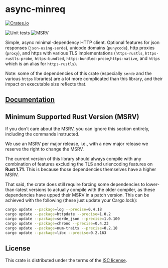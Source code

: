 # async-minreq
[![Crates.io](https://img.shields.io/crates/d/minreq.svg)](https://crates.io/crates/minreq)
<!-- [![Documentation](https://docs.rs/minreq/badge.svg)](https://docs.rs/minreq) -->
![Unit tests](https://github.com/neonmoe/minreq/actions/workflows/unit-tests.yml/badge.svg)
![MSRV](https://github.com/neonmoe/minreq/actions/workflows/msrv.yml/badge.svg)

Simple, async minimal-dependency HTTP client. Optional features for json
responses (`json-using-serde`), unicode domains (`punycode`), http
proxies (`proxy`), and https with various TLS implementations
(`https-rustls`, `https-rustls-probe`, `https-bundled`,
`https-bundled-probe`,`https-native`, and `https` which is an alias
for `https-rustls`).

Note: some of the dependencies of this crate (especially `serde` and
the various `https` libraries) are a lot more complicated than this
library, and their impact on executable size reflects that.

## [Documentation](https://docs.rs/minreq)

## Minimum Supported Rust Version (MSRV)

If you don't care about the MSRV, you can ignore this section
entirely, including the commands instructed.

We use an MSRV per major release, i.e., with a new major release we
reserve the right to change the MSRV.

The current version of this library should always compile with any
combination of features excluding the TLS and urlencoding features on **Rust
1.71**. This is because those dependencies themselves have a higher MSRV.

That said, the crate does still require forcing some dependencies to
lower-than-latest versions to actually compile with the older
compiler, as these dependencies have upped their MSRV in a patch
version. This can be achieved with the following (these just update
your Cargo.lock):

```sh
cargo update --package=log --precise=0.4.18
cargo update --package=httpdate --precise=1.0.2
cargo update --package=serde_json --precise=1.0.100
cargo update --package=chrono --precise=0.4.23
cargo update --package=num-traits --precise=0.2.18
cargo update --package=libc --precise=0.2.163
```

## License
This crate is distributed under the terms of the [ISC license](COPYING.md).
